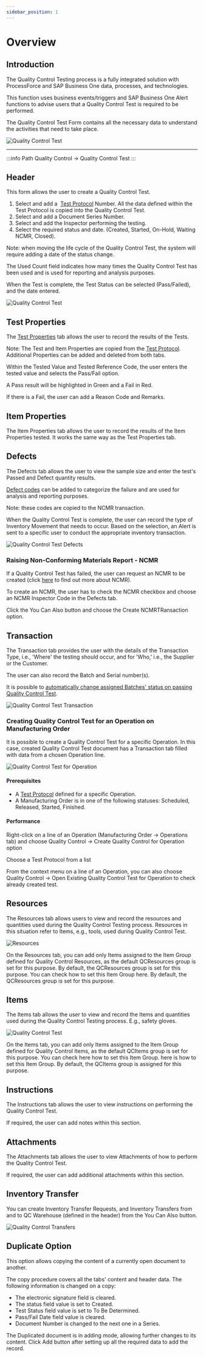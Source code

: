 ```yaml
---
sidebar_position: 1
---
```


# Overview

## Introduction

The Quality Control Testing process is a fully integrated solution with ProcessForce and SAP Business One data, processes, and technologies.

This function uses business events/triggers and SAP Business One Alert functions to advise users that a Quality Control Test is required to be performed.

The Quality Control Test Form contains all the necessary data to understand the activities that need to take place.

![Quality Control Test](./media/overview/quality-control-diagram.webp)

---

:::info Path
    Quality Control → Quality Control Test
:::

## Header

This form allows the user to create a Quality Control Test.

1. Select and add a  [Test Protocol](../test-protocols/test-protocol-for-operation.md) Number. All the data defined within the Test Protocol is copied into the Quality Control Test.
2. Select and add a Document Series Number.
3. Select and add the Inspector performing the testing.
4. Select the required status and date. (Created, Started, On-Hold, Waiting NCMR, Closed).

Note: when moving the life cycle of the Quality Control Test, the system will require adding a date of the status change.

The Used Count field indicates how many times the Quality Control Test has been used and is used for reporting and analysis purposes.

When the Test is complete, the Test Status can be selected (Pass/Failed), and the date entered.

![Quality Control Test](./media/overview/quality-control-test-2.webp)

## Test Properties

The [Test Properties](../../quality-control/test-properties.md) tab allows the user to record the results of the Tests.

Note: The Test and Item Properties are copied from the [Test Protocol](../test-protocols/overview.md). Additional Properties can be added and deleted from both tabs.

Within the Tested Value and Tested Reference Code, the user enters the tested value and selects the Pass/Fail option.

A Pass result will be highlighted in Green and a Fail in Red.

If there is a Fail, the user can add a Reason Code and Remarks.

## Item Properties

The Item Properties tab allows the user to record the results of the Item Properties tested. It works the same way as the Test Properties tab.

## Defects

The Defects tab allows the user to view the sample size and enter the test's Passed and Defect quantity results.

[Defect codes](../defects.md) can be added to categorize the failure and are used for analysis and reporting purposes.

Note: these codes are copied to the NCMR transaction.

When the Quality Control Test is complete, the user can record the type of Inventory Movement that needs to occur. Based on the selection, an Alert is sent to a specific user to conduct the appropriate inventory transaction.

![Quality Control Test Defects](./media/overview/quality-control-test-defects.webp)

### Raising Non-Conforming Materials Report - NCMR

If a Quality Control Test has failed, the user can request an NCMR to be created (click [here](../ncmr-non-conforming-materials-report.md) to find out more about NCMR).

To create an NCMR, the user has to check the NCMR checkbox and choose an NCMR Inspector Code in the Defects tab.

Click the You Can Also button and choose the Create NCMRTRansaction option.

## Transaction

The Transaction tab provides the user with the details of the Transaction Type, i.e., 'Where' the testing should occur, and for 'Who,' i.e., the Supplier or the Customer.

The user can also record the Batch and Serial number(s).

It is possible to [automatically change assigned Batches' status on passing Quality Control Test](../../../user-guide/system-initialzation/general-settings/qc-tab.md).

![Quality Control Test Transaction](./media/overview/quality-control-test-transaction.webp)

### Creating Quality Control Test for an Operation on Manufacturing Order

It is possible to create a Quality Control Test for a specific Operation. In this case, created Quality Control Test document has a Transaction tab filled with data from a chosen Operation line.

![Quality Control Test for Operation](./media/overview/quality-control-for-operation.webp)

#### Prerequisites

- A [Test Protocol](../test-protocols/overview.md#transactions) defined for a specific Operation.
- A Manufacturing Order is in one of the following statuses: Scheduled, Released, Started, Finished.

#### Performance

Right-click on a line of an Operation (Manufacturing Order → Operations tab) and choose Quality Control → Create Quality Control for Operation option

Choose a Test Protocol from a list

From the context menu on a line of an Operation, you can also choose Quality Control → Open Existing Quality Control Test for Operation to check already created test.

## Resources

The Resources tab allows users to view and record the resources and quantities used during the Quality Control Testing process. Resources in this situation refer to Items, e.g., tools, used during Quality Control Test.

![Resources](./media/overview/quality-control-test-resources.webp)

On the Resources tab, you can add only Items assigned to the Item Group defined for Quality Control Resources, as the default QCResources group is set for this purpose. By default, the QCResources group is set for this purpose. You can check how to set this Item Group here. By default, the QCResources group is set for this purpose.

## Items

The Items tab allows the user to view and record the Items and quantities used during the Quality Control Testing process. E.g., safety gloves.

![Quality Control Test](./media/overview/quality-control-test-items.webp)

On the Items tab, you can add only Items assigned to the Item Group defined for Quality Control Items, as the default QCItems group is set for this purpose. You can check here how to set this Item Group. here is how to set this Item Group. By default, the QCItems group is assigned for this purpose.

## Instructions

The Instructions tab allows the user to view instructions on performing the Quality Control Test.

If required, the user can add notes within this section.

## Attachments

The Attachments tab allows the user to view Attachments of how to perform the Quality Control Test.

If required, the user can add additional attachments within this section.

## Inventory Transfer

You can create Inventory Transfer Requests, and Inventory Transfers from and to QC Warehouse (defined in the header) from the You Can Also button.

![Quality Control Transfers](./media/overview/quality-control-transfers.webp)

## Duplicate Option

This option allows copying the content of a currently open document to another.

The copy procedure covers all the tabs' content and header data. The following information is changed on a copy:

- The electronic signature field is cleared.
- The status field value is set to Created.
- Test Status field value is set to To Be Determined.
- Pass/Fail Date field value is cleared.
- Document Number is changed to the next one in a Series.

The Duplicated document is in adding mode, allowing further changes to its content. Click Add button after setting up all the required data to add the record.
